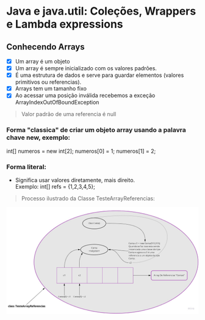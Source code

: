# Java e java.util: Coleções, Wrappers e Lambda expressions
## Conhecendo Arrays
-[x] Um array é um objeto
-[x] Um array é sempre inicializado com os valores padrões.
-[x] É uma estrutura de dados e serve para guardar elementos (valores primitivos ou referencias).
-[x] Arrays tem um tamanho fixo
-[x] Ao acessar uma posição inválida recebemos a exceção ArrayIndexOutOfBoundException

>Valor padrão de uma referencia é null

### Forma "classica" de criar um objeto array usando a palavra chave new, exemplo:

int[] numeros = new int[2];
numeros[0] = 1;
numeros[1] = 2;

### Forma literal:
- Significa usar valores diretamente, mais direito.<br>
Exemplo: int[] refs = {1,2,3,4,5};

> Processo ilustrado da Classe TesteArrayReferencias:

<img alt="TesteArrayReferencias" src="./TestaArrayReferencias.jpg">
